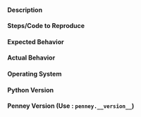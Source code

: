 #### Description

#### Steps/Code to Reproduce

#### Expected Behavior

#### Actual Behavior

#### Operating System

#### Python Version

#### Penney Version (Use : `penney.__version__`)
